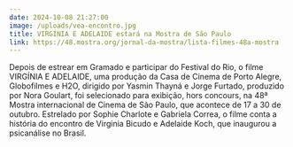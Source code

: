 ```yaml
---
date: 2024-10-08 21:27:00
image: /uploads/vea-encontro.jpg
title: VIRGÍNIA E ADELAIDE estará na Mostra de São Paulo
link: https://48.mostra.org/jornal-da-mostra/lista-filmes-48a-mostra
---
```

Depois de estrear em Gramado e participar do Festival do Rio, o filme VIRGÍNIA E ADELAIDE, uma produção da Casa de Cinema de Porto Alegre, Globofilmes e H2O, dirigido por Yasmin Thayná e Jorge Furtado, produzido por Nora Goulart, foi selecionado para exibição, hors concours, na 48ª Mostra internacional de Cinema de São Paulo, que acontece de 17 a 30 de outubro. Estrelado por Sophie Charlote e Gabriela Correa, o filme conta a história do encontro de Virginia Bicudo e Adelaide Koch, que inaugurou a psicanálise no Brasil.
